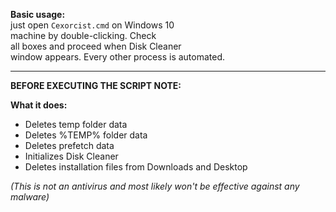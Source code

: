 **Basic usage:**  
just open `Cexorcist.cmd` on Windows 10  
machine by double-clicking. Check  
all boxes and proceed when Disk Cleaner  
window appears. Every other process is automated.  

---

**BEFORE EXECUTING THE SCRIPT NOTE:**  

**What it does:**  
- Deletes temp folder data  
- Deletes %TEMP% folder data  
- Deletes prefetch data  
- Initializes Disk Cleaner  
- Deletes installation files from Downloads and Desktop  

_(This is not an antivirus and most likely won't be effective against any malware)_
